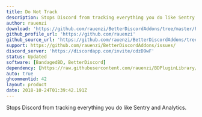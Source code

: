 ```yaml
---
title: Do Not Track
description: Stops Discord from tracking everything you do like Sentry and Analytics.
author: rauenzi
download: 'https://github.com/rauenzi/BetterDiscordAddons/tree/master/Plugins/DoNotTrack'
github_profile_url: 'https://github.com/rauenzi'
github_source_url: 'https://github.com/rauenzi/BetterDiscordAddons/tree/master/Plugins/DoNotTrack'
support: https://github.com/rauenzi/BetterDiscordAddons/issues/
discord_server: 'https://discordapp.com/invite/cdzD9wF'
status: Updated
software: [BandagedBD, BetterDiscord]
dependency: [https://raw.githubusercontent.com/rauenzi/BDPluginLibrary/master/release/0PluginLibrary.plugin.js]
auto: true
ghcommentid: 42
layout: product
date: 2018-10-24T01:39:42.191Z
---
```

Stops Discord from tracking everything you do like Sentry and Analytics.